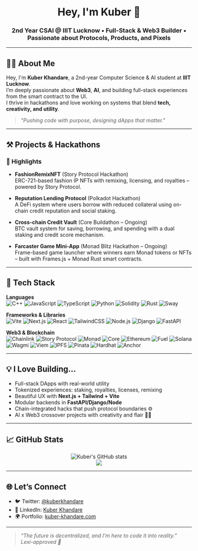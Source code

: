 <h1 align="center">Hey, I'm Kuber 👋</h1>
<h3 align="center">2nd Year CSAI @ IIIT Lucknow • Full-Stack & Web3 Builder • Passionate about Protocols, Products, and Pixels</h3>

---

## 🧑‍💻 About Me

Hey, I'm **Kuber Khandare**, a 2nd-year Computer Science & AI student at **IIIT Lucknow**.  
I’m deeply passionate about **Web3**, **AI**, and building full-stack experiences from the smart contract to the UI.  
I thrive in hackathons and love working on systems that blend **tech, creativity, and utility**.

> _"Pushing code with purpose, designing dApps that matter."_

---

## ⚒️ Projects & Hackathons

### 🧵 Highlights

- **FashionRemixNFT** (Story Protocol Hackathon)  
  ERC-721-based fashion IP NFTs with remixing, licensing, and royalties – powered by Story Protocol.

- **Reputation Lending Protocol** (Polkadot Hackathon)  
  A DeFi system where users borrow with reduced collateral using on-chain credit reputation and social staking.

- **Cross-chain Credit Vault** (Core Buildathon – Ongoing)  
  BTC vault system for saving, borrowing, and spending with a dual staking and credit score mechanism.

- **Farcaster Game Mini-App** (Monad Blitz Hackathon – Ongoing)  
  Frame-based game launcher where winners earn Monad tokens or NFTs – built with Frames.js + Monad Rust smart contracts.

---

## 🧰 Tech Stack

**Languages**  
![C++](https://img.shields.io/badge/C++-00599C?logo=c%2b%2b&logoColor=white)
![JavaScript](https://img.shields.io/badge/JavaScript-F7DF1E?logo=javascript&logoColor=black)
![TypeScript](https://img.shields.io/badge/TypeScript-3178C6?logo=typescript&logoColor=white)
![Python](https://img.shields.io/badge/Python-3776AB?logo=python&logoColor=white)
![Solidity](https://img.shields.io/badge/Solidity-363636?logo=solidity)
![Rust](https://img.shields.io/badge/Rust-b7410e?logo=rust&logoColor=white)
![Sway](https://img.shields.io/badge/Sway-8A63D2?logo=foundry)

**Frameworks & Libraries**  
![Vite](https://img.shields.io/badge/Vite-646CFF?logo=vite&logoColor=white)
![Next.js](https://img.shields.io/badge/Next.js-000000?logo=next.js)
![React](https://img.shields.io/badge/React-61DAFB?logo=react&logoColor=black)
![TailwindCSS](https://img.shields.io/badge/TailwindCSS-38B2AC?logo=tailwindcss)
![Node.js](https://img.shields.io/badge/Node.js-339933?logo=node.js&logoColor=white)
![Django](https://img.shields.io/badge/Django-092E20?logo=django&logoColor=white)
![FastAPI](https://img.shields.io/badge/FastAPI-009688?logo=fastapi&logoColor=white)

**Web3 & Blockchain**  
![Chainlink](https://img.shields.io/badge/Chainlink-375BD2?logo=chainlink)
![Story Protocol](https://img.shields.io/badge/Story%20Protocol-7D3CF8?logo=data:image/svg+xml;base64,PHN2ZyBmaWxsPSIjZmZmIiB3aWR0aD0iMjAiIGhlaWdodD0iMjAiIHZpZXdCb3g9IjAgMCAxMDAgMTAwIj48Y2lyY2xlIGN4PSI1MCIgY3k9IjUwIiByPSI0NSIgc3Ryb2tlPSIjY2MwM2ZmIiBzdHJva2Utd2lkdGg9IjEwIiBmaWxsPSJub25lIi8+PC9zdmc+)
![Monad](https://img.shields.io/badge/Monad-1A1A1A?logo=data:image/svg+xml;base64,...&logoColor=white)
![Core](https://img.shields.io/badge/Core-161616?logo=coreos&logoColor=white)
![Ethereum](https://img.shields.io/badge/Ethereum-3C3C3D?logo=ethereum)
![Fuel](https://img.shields.io/badge/Fuel-0041FF?logo=fuel&logoColor=white)
![Solana](https://img.shields.io/badge/Solana-00FFA3?logo=solana&logoColor=white)
![Wagmi](https://img.shields.io/badge/Wagmi-00C7B7?logo=ethereum)
![Viem](https://img.shields.io/badge/Viem-F472B6?logo=web3.js)
![IPFS](https://img.shields.io/badge/IPFS-65C2CB?logo=ipfs)
![Pinata](https://img.shields.io/badge/Pinata-FFD33D?logo=pinata)
![Hardhat](https://img.shields.io/badge/Hardhat-F4C430?logo=ethereum&logoColor=black)
![Anchor](https://img.shields.io/badge/Anchor-8b5cf6?logo=solana)

---

## 💡 I Love Building...

- Full-stack DApps with real-world utility
- Tokenized experiences: staking, royalties, licenses, remixing
- Beautiful UX with **Next.js + Tailwind + Vite**
- Modular backends in **FastAPI/Django/Node**
- Chain-integrated hacks that push protocol boundaries ⚙️
- AI x Web3 crossover projects with creativity and flair 🧠🎨

---

## 📈 GitHub Stats

<p align="center">
  <img src="https://github-readme-stats.vercel.app/api?username=KuberTheGreat&show_icons=true&theme=radical" alt="Kuber's GitHub stats" />
  <br />
  <img src="https://github-readme-streak-stats.herokuapp.com/?user=KuberTheGreat&theme=radical" />
</p>

---

## 🌐 Let’s Connect

- 🐦 Twitter: [@kuberkhandare](https://twitter.com/kuberkhandare)
- 💼 LinkedIn: [Kuber Khandare](https://linkedin.com/in/yourhandle)
- 🌍 Portfolio: [kuber-khandare.com](https://kuber-portfolio.vercel.app)

---

> _“The future is decentralized, and I’m here to code it into reality.”_  
> _Lexi-approved 💖_
